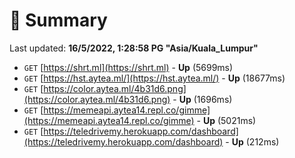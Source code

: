 # 📖 Summary
Last updated: **16/5/2022, 1:28:58 PG "Asia/Kuala_Lumpur"**

- `GET` [https://shrt.ml](https://shrt.ml) - **Up** (5699ms)
- `GET` [https://hst.aytea.ml/](https://hst.aytea.ml/) - **Up** (18677ms)
- `GET` [https://color.aytea.ml/4b31d6.png](https://color.aytea.ml/4b31d6.png) - **Up** (1696ms)
- `GET` [https://memeapi.aytea14.repl.co/gimme](https://memeapi.aytea14.repl.co/gimme) - **Up** (5021ms)
- `GET` [https://teledrivemy.herokuapp.com/dashboard](https://teledrivemy.herokuapp.com/dashboard) - **Up** (212ms)
